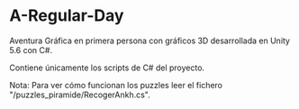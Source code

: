 # A-Regular-Day
Aventura Gráfica en primera persona con gráficos 3D desarrollada en Unity 5.6 con C#.

Contiene únicamente los scripts de C# del proyecto.

Nota: Para ver cómo funcionan los puzzles leer el fichero "/puzzles_piramide/RecogerAnkh.cs".
